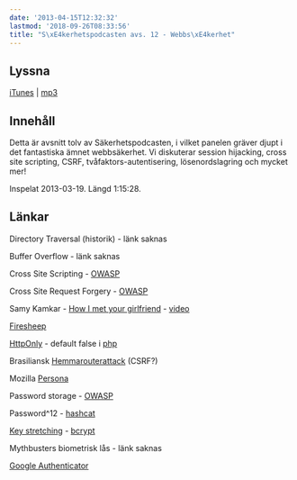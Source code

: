 ```yaml
---
date: '2013-04-15T12:32:32'
lastmod: '2018-09-26T08:33:56'
title: "S\xE4kerhetspodcasten avs. 12 - Webbs\xE4kerhet"
---
```

## Lyssna

[iTunes](https://itunes.apple.com/se/podcast/sakerhetspodcasten-12-webbsakerhet/id576469997?i=148829196&l=en&mt=2)  \| [mp3](http://traffic.libsyn.com/sakerhetspodcasten/Podcast11webbsakerhet.mp3)

## Innehåll

Detta är avsnitt tolv av Säkerhetspodcasten, i vilket panelen gräver djupt i det
fantastiska ämnet webbsäkerhet. Vi diskuterar session hijacking, cross site scripting,
CSRF, tvåfaktors-autentisering, lösenordslagring och mycket mer!

Inspelat 2013-03-19. Längd 1:15:28.

## Länkar

Directory Traversal (historik) - länk saknas

Buffer Overflow - länk saknas

Cross Site Scripting - [OWASP](https://www.owasp.org/index.php/Cross-site_Scripting_%28XSS%29)

Cross Site Request Forgery - [OWASP](https://www.owasp.org/index.php/Cross-Site_Request_Forgery_%28CSRF%29)

Samy Kamkar - [How I met your girlfriend](http://media.blackhat.com/bh-us-10/presentations/Kamkar/BlackHat-USA-2010-Kamkar-How-I-Met-Your-Girlfriend-slides.pdf)  - [video](http://www.youtube.com/watch?v=fEmO7wQKCMw)

[Firesheep](http://codebutler.com/firesheep/)

[HttpOnly](https://www.owasp.org/index.php/HttpOnly)  - default false i [php](http://php.net/manual/en/function.setcookie.php)

Brasiliansk [Hemmarouterattack](http://www.securelist.com/en/blog/208193852/The_tale_of_one_thousand_and_one_DSL_modems)  (CSRF?)

Mozilla [Persona](http://www.mozilla.org/en-US/persona/)

Password storage - [OWASP](https://www.owasp.org/index.php/Password_Storage_Cheat_Sheet)

Password^12 - [hashcat](https://hashcat.net/oclGaussCrack/)

[Key stretching](http://en.wikipedia.org/wiki/Key_stretching)  - [bcrypt](http://en.wikipedia.org/wiki/Bcrypt)

Mythbusters biometrisk lås - länk saknas

[Google Authenticator](http://en.wikipedia.org/wiki/Google_Authenticator)

